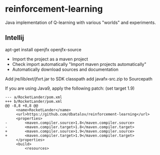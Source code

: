 # reinforcement-learning
Java implementation of Q-learning with various "worlds" and experiments.


## Intellij 

apt-get install openjfx openjfx-source

- Import the project as a maven project
- Check import automatically "Import maven projects automatically"
- Automatically download sources and documentation

Add jre/lib/ext/jfxrt.jar to SDK classpath
add javafx-src.zip to Sourcepath

If you are using Java9, apply the following patch:
(set target 1.9)

```
--- a/RocketLander/pom.xml
+++ b/RocketLander/pom.xml
@@ -8,8 +8,8 @@
     <name>RocketLander</name>
     <url>https://github.com/dbatalov/reinforcement-learning</url>
     <properties>
-        <maven.compiler.source>1.8</maven.compiler.source>
-        <maven.compiler.target>1.8</maven.compiler.target>
+        <maven.compiler.source>1.9</maven.compiler.source>
+        <maven.compiler.target>1.9</maven.compiler.target>
     </properties>
     <build>
         <resources>
```
